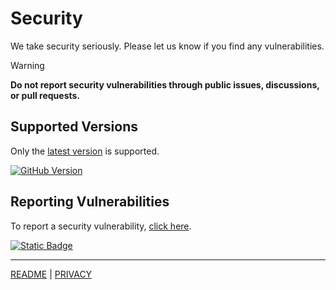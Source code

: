 # Security

We take security seriously. Please let us know if you find any vulnerabilities.

> [!WARNING]  
> **Do not report security vulnerabilities through public issues, discussions, or pull requests.**

## Supported Versions

Only the [latest version](https://github.com/cssnr/zipline-android/releases/latest) is supported.

[![GitHub Version](https://img.shields.io/github/v/release/cssnr/zipline-android?style=for-the-badge&logo=android&color=34A853&label=Latest%20Version)](https://github.com/cssnr/zipline-android/releases/latest)

## Reporting Vulnerabilities

To report a security vulnerability, [click here](https://github.com/cssnr/zipline-android/security/advisories/new).

[![Static Badge](https://img.shields.io/badge/Report_a_Vulnerability-34A853?style=for-the-badge)](https://github.com/cssnr/zipline-android/security/advisories/new)

---

[README](https://github.com/cssnr/zipline-android/?tab=readme-ov-file#readme) |
[PRIVACY](https://github.com/cssnr/zipline-android/blob/master/PRIVACY.md)
